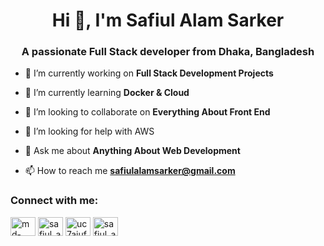 <h1 align="center">Hi 👋, I'm Safiul Alam Sarker</h1>
<h3 align="center">A passionate Full Stack developer from Dhaka, Bangladesh</h3>

- 🔭 I’m currently working on **Full Stack Development Projects**

- 🌱 I’m currently learning **Docker & Cloud**

- 👯 I’m looking to collaborate on **Everything About Front End**

- 🤝 I’m looking for help with AWS

- 💬 Ask me about **Anything About Web Development**

- 📫 How to reach me **safiulalamsarker@gmail.com**

<h3 align="left">Connect with me:</h3>
<p align="left">
<a href="https://linkedin.com/in/md-safiul-alam-s-406001137" target="blank"><img align="center" src="https://cdn.jsdelivr.net/npm/simple-icons@3.0.1/icons/linkedin.svg" alt="md-safiul-alam-s-406001137" height="30" width="40" /></a>
<a href="https://instagram.com/safiul_alam_sarker" target="blank"><img align="center" src="https://cdn.jsdelivr.net/npm/simple-icons@3.0.1/icons/instagram.svg" alt="safiul_alam_sarker" height="30" width="40" /></a>
<a href="https://www.youtube.com/c/uc7aiufh-fghlgrypwqaqhvg" target="blank"><img align="center" src="https://cdn.jsdelivr.net/npm/simple-icons@3.0.1/icons/youtube.svg" alt="uc7aiufh-fghlgrypwqaqhvg" height="30" width="40" /></a>
<a href="https://codeforces.com/profile/safiul_alam_sarker" target="blank"><img align="center" src="https://cdn.jsdelivr.net/npm/simple-icons@3.0.1/icons/codeforces.svg" alt="safiul_alam_sarker" height="30" width="40" /></a>
</p>
